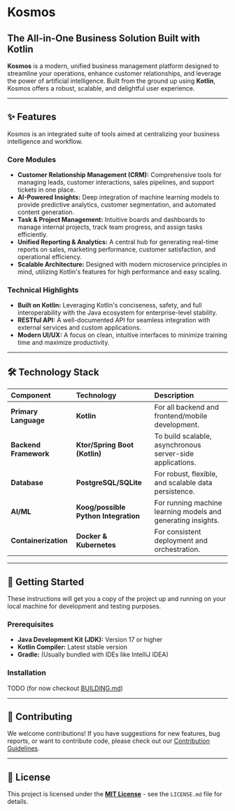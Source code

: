 # Kosmos

## The All-in-One Business Solution Built with Kotlin

**Kosmos** is a modern, unified business management platform designed to streamline your operations, enhance customer relationships, and leverage the power of artificial intelligence. Built from the ground up using **Kotlin**, Kosmos offers a robust, scalable, and delightful user experience.

-----

## ✨ Features

Kosmos is an integrated suite of tools aimed at centralizing your business intelligence and workflow.

### Core Modules

* **Customer Relationship Management ($\text{CRM}$):** Comprehensive tools for managing leads, customer interactions, sales pipelines, and support tickets in one place.
* **AI-Powered Insights:** Deep integration of machine learning models to provide predictive analytics, customer segmentation, and automated content generation.
* **Task & Project Management:** Intuitive boards and dashboards to manage internal projects, track team progress, and assign tasks efficiently.
* **Unified Reporting & Analytics:** A central hub for generating real-time reports on sales, marketing performance, customer satisfaction, and operational efficiency.
* **Scalable Architecture:** Designed with modern microservice principles in mind, utilizing Kotlin's features for high performance and easy scaling.

### Technical Highlights

* **Built on Kotlin:** Leveraging Kotlin's conciseness, safety, and full interoperability with the Java ecosystem for enterprise-level stability.
* **$\text{RESTful}$ $\text{API}$:** A well-documented API for seamless integration with external services and custom applications.
* **Modern $\text{UI}$/$\text{UX}$:** A focus on clean, intuitive interfaces to minimize training time and maximize productivity.

-----

## 🛠️ Technology Stack

| Component             | Technology                           | Description                                                  |
|:----------------------|:-------------------------------------|:-------------------------------------------------------------|
| **Primary Language**  | **Kotlin**                           | For all backend and frontend/mobile development.             |
| **Backend Framework** | **Ktor/Spring Boot (Kotlin)**        | To build scalable, asynchronous server-side applications.    |
| **Database**          | **PostgreSQL/SQLite**                | For robust, flexible, and scalable data persistence.         |
| **AI/ML**             | **Koog/possible Python Integration** | For running machine learning models and generating insights. |
| **Containerization**  | **Docker & Kubernetes**              | For consistent deployment and orchestration.                 |

-----

## 🚀 Getting Started

These instructions will get you a copy of the project up and running on your local machine for development and testing purposes.

### Prerequisites

* **Java Development Kit ($\text{JDK}$):** Version 17 or higher
* **Kotlin Compiler:** Latest stable version
* **Gradle:** (Usually bundled with IDEs like IntelliJ IDEA)

### Installation

TODO (for now checkout [BUILDING.md](BUILDING.md))

-----

## 🤝 Contributing

We welcome contributions\! If you have suggestions for new features, bug reports, or want to contribute code, please check out our [Contribution Guidelines](https://www.google.com/search?q=CONTRIBUTING.md).

-----

## 📄 License

This project is licensed under the **[MIT License](LICENSE.md)** - see the `LICENSE.md` file for details.